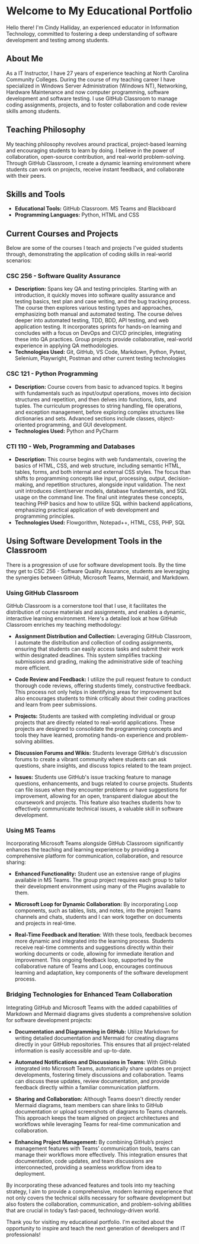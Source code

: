 # Welcome to My Educational Portfolio

Hello there! I'm Cindy Halliday, an experienced educator in Information Technology, committed to fostering a deep understanding of software development and testing among students. 

## About Me

As a IT Instructor, I have 27 years of experience teaching at North Carolina Community Colleges.  During the course of my teaching career I have specialized in Windows Server Administration (Windows NT), Networking, Hardware Maintenance and now computer programming, software development and software testing.  I use GitHub Classroom to manage coding assignments, projects, and to foster collaboration and code review skills among students.

## Teaching Philosophy

My teaching philosophy revolves around practical, project-based learning and encouraging students to learn by doing. I believe in the power of collaboration, open-source contribution, and real-world problem-solving. Through GitHub Classroom, I create a dynamic learning environment where students can work on projects, receive instant feedback, and collaborate with their peers.

## Skills and Tools

- **Educational Tools:** GitHub Classroom. MS Teams and Blackboard
- **Programming Languages:** Python, HTML and CSS

## Current Courses and Projects

Below are some of the courses I teach and projects I've guided students through, demonstrating the application of coding skills in real-world scenarios:

### CSC 256 - Software Quality Assurance
- **Description:**  Spans key QA and testing principles. Starting with an introduction, it quickly moves into software quality assurance and testing basics, test plan and case writing, and the bug tracking process. The course then explores various testing types and approaches, emphasizing both manual and automated testing. The course delves deeper into automated testing, TDD, BDD, API testing, and web application testing. It incorporates sprints for hands-on learning and concludes with a focus on DevOps and CI/CD principles, integrating these into QA practices. Group projects provide collaborative, real-world experience in applying QA methodologies.
- **Technologies Used:** Git, GitHub, VS Code, Markdown, Python, Pytest, Selenium, Playwright, Postman and other current testing technologies

### CSC 121 - Python Programming
- **Description:**  Course covers from basic to advanced topics. It begins with fundamentals such as input/output operations, moves into decision structures and repetition, and then delves into functions, lists, and tuples. The curriculum progresses to string handling, file operations, and exception management, before exploring complex structures like dictionaries and sets. Advanced sections include classes, object-oriented programming, and GUI development. 
- **Technologies Used:** Python and PyCharm

### CTI 110 - Web, Programming and Databases
- **Description:** This course begins with web fundamentals, covering the basics of HTML, CSS, and web structure, including semantic HTML, tables, forms, and both internal and external CSS styles. The focus than shifts to programming concepts like input, processing, output, decision-making, and repetition structures, alongside input validation. The next unit introduces client/server models, database fundamentals, and SQL usage on the command line. The final unit integrates these concepts, teaching PHP basics and how to utilize SQL within backend applications, emphasizing practical application of web development and programming principles.
- **Technologies Used:** Flowgorithm, Notepad++, HTML, CSS, PHP, SQL

## Using Software Development Tools in the Classroom
There is a progression of use for software development tools.  By the time they get to CSC 256 - Software Quality Assurance, students are leveraging the synergies between GitHub, Microsoft Teams, Mermaid, and Markdown. 

### Using GitHub Classroom

GitHub Classroom is a cornerstone tool that I use, it facilitates the distribution of course materials and assignments, and enables a dynamic, interactive learning environment. Here's a detailed look at how GitHub Classroom enriches my teaching methodology:

- **Assignment Distribution and Collection:** Leveraging GitHub Classroom, I automate the distribution and collection of coding assignments, ensuring that students can easily access tasks and submit their work within designated deadlines. This system simplifies tracking submissions and grading, making the administrative side of teaching more efficient.

- **Code Review and Feedback:** I utilize the pull request feature to conduct thorough code reviews, offering students timely, constructive feedback. This process not only helps in identifying areas for improvement but also encourages students to think critically about their coding practices and learn from peer submissions.

- **Projects:** Students are tasked with completing individual or group projects that are directly related to real-world applications. These projects are designed to consolidate the programming concepts and tools they have learned, promoting hands-on experience and problem-solving abilities.

- **Discussion Forums and Wikis:** Students leverage GitHub's discussion forums to create a vibrant community where students can ask questions, share insights, and discuss topics related to the team project. 

- **Issues:** Students use GitHub's issue tracking feature to manage questions, enhancements, and bugs related to course projects. Students can file issues when they encounter problems or have suggestions for improvement, allowing for an open, transparent dialogue about the coursework and projects. This feature also teaches students how to effectively communicate technical issues, a valuable skill in software development.

### Using MS Teams
Incorporating Microsoft Teams alongside GitHub Classroom significantly enhances the teaching and learning experience by providing a comprehensive platform for communication, collaboration, and resource sharing:

- **Enhanced Functionality:** Student use an extensive range of plugins available in MS Teams.  The group project requires each group to tailor their development environment using many of the Plugins available to them. 

- **Microsoft Loop for Dynamic Collaboration:** By incorporating Loop components, such as tables, lists, and notes, into the project Teams channels and chats, students and I can work together on documents and projects in real-time. 

- **Real-Time Feedback and Iteration**: With these tools, feedback becomes more dynamic and integrated into the learning process. Students receive real-time comments and suggestions directly within their working documents or code, allowing for immediate iteration and improvement. This ongoing feedback loop, supported by the collaborative nature of Teams and Loop, encourages continuous learning and adaptation, key components of the software development process.

### Bridging Technologies for Enhanced Team Collaboration
Integrating GitHub and Microsoft Teams with the added capabilities of Markdown and Mermaid diagrams gives students a comprehensive solution for software development projects:

- **Documentation and Diagramming in GitHub:** Utilize Markdown for writing detailed documentation and Mermaid for creating diagrams directly in your GitHub repositories. This ensures that all project-related information is easily accessible and up-to-date.

- **Automated Notifications and Discussions in Teams:** With GitHub integrated into Microsoft Teams, automatically share updates on project developments, fostering timely discussions and collaboration. Teams can discuss these updates, review documentation, and provide feedback directly within a familiar communication platform.

- **Sharing and Collaboration:** Although Teams doesn't directly render Mermaid diagrams, team members can share links to GitHub documentation or upload screenshots of diagrams to Teams channels. This approach keeps the team aligned on project architectures and workflows while leveraging Teams for real-time communication and collaboration.

- **Enhancing Project Management:** By combining GitHub’s project management features with Teams’ communication tools, teams can manage their workflows more effectively. This integration ensures that documentation, code updates, and team discussions are interconnected, providing a seamless workflow from idea to deployment.

By incorporating these advanced features and tools into my teaching strategy, I aim to provide a comprehensive, modern learning experience that not only covers the technical skills necessary for software development but also fosters the collaboration, communication, and problem-solving abilities that are crucial in today’s fast-paced, technology-driven world.

Thank you for visiting my educational portfolio. I'm excited about the opportunity to inspire and teach the next generation of developers and IT professionals!

